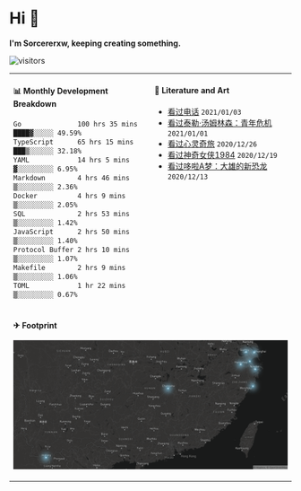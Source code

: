 # Hi 👋

**I'm Sorcererxw, keeping creating something.**

![visitors](https://visitor-badge.glitch.me/badge?page_id=sorcererxw.sorcererx)

<table width="800px">
<tr>
<td valign="top" width="50%">

#### 📊 Monthly Development Breakdown

<!--START_SECTION:waka-->
```text
Go              100 hrs 35 mins ████▓░░░░░ 49.59%
TypeScript      65 hrs 15 mins  ███▒░░░░░░ 32.18%
YAML            14 hrs 5 mins   ▓░░░░░░░░░ 6.95%
Markdown        4 hrs 46 mins   ▒░░░░░░░░░ 2.36%
Docker          4 hrs 9 mins    ▒░░░░░░░░░ 2.05%
SQL             2 hrs 53 mins   ▒░░░░░░░░░ 1.42%
JavaScript      2 hrs 50 mins   ▒░░░░░░░░░ 1.40%
Protocol Buffer 2 hrs 10 mins   ▒░░░░░░░░░ 1.07%
Makefile        2 hrs 9 mins    ▒░░░░░░░░░ 1.06%
TOML            1 hr 22 mins    ▒░░░░░░░░░ 0.67%
```
<!--END_SECTION:waka-->

<td valign="top" width="50%">

#### 💃 Literature and Art

<!--START_SECTION:douban-->
* [看过电话](http://movie.douban.com/subject/30346025/) <code>2021/01/03</code>
* [看过泰勒·汤姆林森：青年危机](http://movie.douban.com/subject/34979178/) <code>2021/01/01</code>
* [看过心灵奇旅](http://movie.douban.com/subject/24733428/) <code>2020/12/26</code>
* [看过神奇女侠1984](http://movie.douban.com/subject/27073752/) <code>2020/12/19</code>
* [看过哆啦A梦：大雄的新恐龙](http://movie.douban.com/subject/34454004/) <code>2020/12/13</code>

<!--END_SECTION:douban-->

</td>
</tr>
<tr>
<td colspan="2">

#### ✈ Footprint

![footprint](./footprint.png)

</td>
</tr>
</table>


